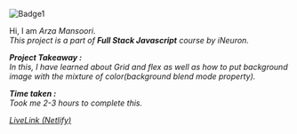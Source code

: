 ![Badge1](https://img.shields.io/badge/Project2-RestaurantHomePage-A020F0)

Hi, I am *Arza Mansoori*.<br>
*This project is a part of ***Full Stack Javascript*** course by iNeuron.*

***Project Takeaway :***<br>
*In this, I have learned about Grid and flex as well as how to put background image with the mixture of color(background blend mode property).*

***Time taken :***<br>
*Took me 2-3 hours to complete this.*

[*LiveLink (Netlify)*](https://project2-restaurantpage.netlify.app/ "Project 2")